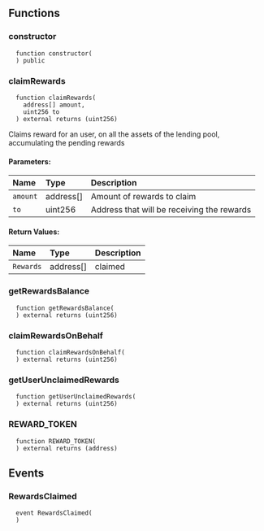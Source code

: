


## Functions
### constructor
```solidity
  function constructor(
  ) public
```




### claimRewards
```solidity
  function claimRewards(
    address[] amount,
    uint256 to
  ) external returns (uint256)
```

Claims reward for an user, on all the assets of the lending pool, accumulating the pending rewards

#### Parameters:
| Name | Type | Description                                                          |
| :--- | :--- | :------------------------------------------------------------------- |
|`amount` | address[] | Amount of rewards to claim
|`to` | uint256 | Address that will be receiving the rewards

#### Return Values:
| Name                           | Type          | Description                                                                  |
| :----------------------------- | :------------ | :--------------------------------------------------------------------------- |
|`Rewards`| address[] | claimed

### getRewardsBalance
```solidity
  function getRewardsBalance(
  ) external returns (uint256)
```




### claimRewardsOnBehalf
```solidity
  function claimRewardsOnBehalf(
  ) external returns (uint256)
```




### getUserUnclaimedRewards
```solidity
  function getUserUnclaimedRewards(
  ) external returns (uint256)
```




### REWARD_TOKEN
```solidity
  function REWARD_TOKEN(
  ) external returns (address)
```




## Events
### RewardsClaimed
```solidity
  event RewardsClaimed(
  )
```



